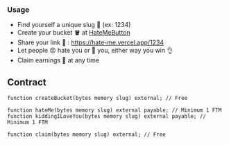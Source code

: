 ### Usage

- Find yourself a unique slug 🎯 (ex: 1234) 
- Create your bucket 🪣 at [HateMeButton](https://hate-me.vercel.app/)
- Share your link 🔗 : https://hate-me.vercel.app/1234
- Let people 😡 hate you or 💖 you, either way you win 👌
- Claim earnings 🌟 at any time

## Contract

```solidity
function createBucket(bytes memory slug) external; // Free

function hateMe(bytes memory slug) external payable; // Minimum 1 FTM
function kiddingILoveYou(bytes memory slug) external payable; // Minimum 1 FTM

function claim(bytes memory slug) external; // Free
```